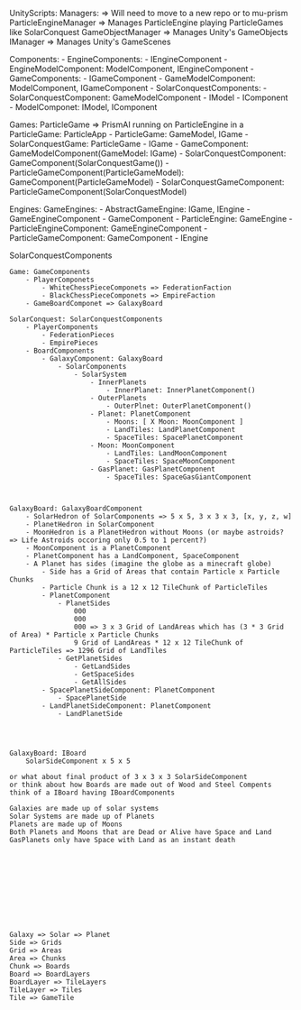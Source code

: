 

UnityScripts:
    Managers: => Will need to move to a new repo or to mu-prism
        ParticleEngineManager => Manages ParticleEngine playing ParticleGames like SolarConquest
        GameObjectManager => Manages Unity's GameObjects
        IManager => Manages Unity's GameScenes

Components:
    - EngineComponents:
        - IEngineComponent
        - EngineModelComponent: ModelComponent, IEngineComponent
    - GameComponents:
        - IGameComponent
        - GameModelComponent: ModelComponent, IGameComponent
    - SolarConquestComponents:
        - SolarConquestComponent: GameModelComponent
    - IModel
    - IComponent
    - ModelComponet: IModel, IComponent

Games: ParticleGame => PrismAI running on ParticleEngine in a ParticleGame: ParticleApp
    - ParticleGame: GameModel, IGame
    - SolarConquestGame: ParticleGame
    - IGame
    - GameComponent: GameModelComponent(GameModel: IGame)
            - SolarConquestComponent: GameComponent(SolarConquestGame())
    - ParticleGameComponent(ParticleGameModel): GameComponent(ParticleGameModel)
    - SolarConquestGameComponent: ParticleGameComponent(SolarConquestModel)


Engines:
    GameEngines:
        - AbstractGameEngine: IGame, IEngine
            - GameEngineComponent
            - GameComponent
        - ParticleEngine: GameEngine
            - ParticleEngineComponent: GameEngineComponent
            - ParticleGameComponent: GameComponent
    - IEngine








SolarConquestComponents

    Game: GameComponents
        - PlayerComponets
            - WhiteChessPieceComponets => FederationFaction
            - BlackChessPieceComponets => EmpireFaction
        - GameBoardComponet => GalaxyBoard

    SolarConquest: SolarConquestComponents
        - PlayerComponents
            - FederationPieces
            - EmpirePieces
        - BoardComponents
            - GalaxyComponent: GalaxyBoard
                - SolarComponents
                    - SolarSystem
                        - InnerPlanets
                            - InnerPlanet: InnerPlanetComponent()
                        - OuterPlanets
                            - OuterPlnet: OuterPlanetComponent()
                        - Planet: PlanetComponent
                            - Moons: [ X Moon: MoonComponent ]
                            - LandTiles: LandPlanetComponent
                            - SpaceTiles: SpacePlanetComponent
                        - Moon: MoonComponent
                            - LandTiles: LandMoonComponent
                            - SpaceTiles: SpaceMoonComponent
                        - GasPlanet: GasPlanetComponent
                            - SpaceTiles: SpaceGasGiantComponent



    GalaxyBoard: GalaxyBoardComponent
        - SolarHedron of SolarComponents => 5 x 5, 3 x 3 x 3, [x, y, z, w]
        - PlanetHedron in SolarComponent
        - MoonHedron is a PlanetHedron without Moons (or maybe astroids? => Life Astroids occoring only 0.5 to 1 percent?)
        - MoonComponent is a PlanetComponent
        - PlanetComponent has a LandComponent, SpaceComponent
        - A Planet has sides (imagine the globe as a minecraft globe)
            - Side has a Grid of Areas that contain Particle x Particle Chunks
            - Particle Chunk is a 12 x 12 TileChunk of ParticleTiles
            - PlanetComponent
                - PlanetSides
                    000
                    000
                    000 => 3 x 3 Grid of LandAreas which has (3 * 3 Grid of Area) * Particle x Particle Chunks 
                    9 Grid of LandAreas * 12 x 12 TileChunk of ParticleTiles => 1296 Grid of LandTiles
                - GetPlanetSides
                    - GetLandSides
                    - GetSpaceSides
                    - GetAllSides
            - SpacePlanetSideComponent: PlanetComponent
                - SpacePlanetSide
            - LandPlanetSideComponent: PlanetComponent
                - LandPlanetSide



        
    GalaxyBoard: IBoard
        SolarSideComponent x 5 x 5

    or what about final product of 3 x 3 x 3 SolarSideComponent
    or think about how Boards are made out of Wood and Steel Compents
    think of a IBoard having IBoardComponents

    Galaxies are made up of solar systems
    Solar Systems are made up of Planets
    Planets are made up of Moons
    Both Planets and Moons that are Dead or Alive have Space and Land 
    GasPlanets only have Space with Land as an instant death











    Galaxy => Solar => Planet
    Side => Grids
    Grid => Areas
    Area => Chunks
    Chunk => Boards
    Board => BoardLayers
    BoardLayer => TileLayers
    TileLayer => Tiles
    Tile => GameTile

